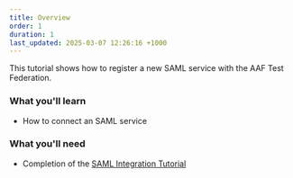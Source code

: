 ```yaml
---
title: Overview
order: 1
duration: 1
last_updated: 2025-03-07 12:26:16 +1000
---
```


This tutorial shows how to register a new SAML service with the AAF Test Federation.

### What you'll learn

- How to connect an SAML service

### What you'll need

- Completion of the [SAML Integration Tutorial](/saml-integration/01-overview)
